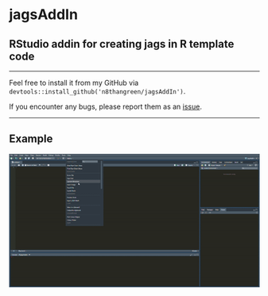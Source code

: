 # jagsAddIn
## RStudio addin for creating jags in R template code

---

Feel free to install it from my GitHub via  
`devtools::install_github('n8thangreen/jagsAddIn')`.

If you encounter any bugs, please report them as an 
[issue](https://github.com/n8thangreen/jagsAddIn/issues).

---

## Example
![example of jagsAddIn](docs/example.gif)
